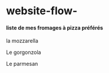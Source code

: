 # website-flow-

#### liste de mes fromages à pizza préférés

<p>la mozzarella</p>
<p>Le gorgonzola</p>
<p>Le parmesan</p>
